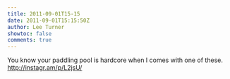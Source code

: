 ```yaml
---
title: 2011-09-01T15-15
date: 2011-09-01T15:15:50Z
author: Lee Turner
showtoc: false
comments: true
---
```


You know your paddling pool is hardcore when I comes with one of these.  http://instagr.am/p/L2jsU/

